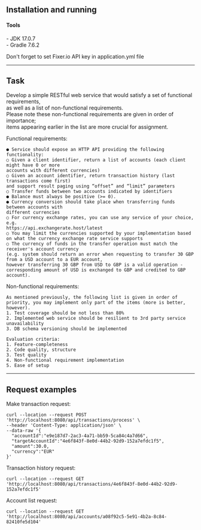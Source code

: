 Installation and running
---
<h4>Tools</h4>
- JDK 17.0.7 <br/>
- Gradle 7.6.2 <br/>

Don't forget to set Fixer.io API key in application.yml file

---

Task
---
Develop a simple RESTful web service that would satisfy a set of functional requirements, \
as well as a list of non-functional requirements. \
Please note these non-functional requirements are given in order of importance; \
items appearing earlier in the list are more crucial for assignment.

Functional requirements:
```
● Service should expose an HTTP API providing the following functionality:
○ Given a client identifier, return a list of accounts (each client might have 0 or more
accounts with different currencies)
○ Given an account identifier, return transaction history (last transactions come first)
and support result paging using “offset” and “limit” parameters
○ Transfer funds between two accounts indicated by identifiers
● Balance must always be positive (>= 0).
● Currency conversion should take place when transferring funds between accounts with
different currencies
○ For currency exchange rates, you can use any service of your choice, e.g.
https://api.exchangerate.host/latest
○ You may limit the currencies supported by your implementation based on what the currency exchange rate service supports
○ The currency of funds in the transfer operation must match the receiver's account currency 
(e.g. system should return an error when requesting to transfer 30 GBP from a USD account to a EUR account, 
however transferring 30 GBP from USD to GBP is a valid operation - corresponding amount of USD is exchanged to GBP and credited to GBP account).
```
Non-functional requirements:
```
As mentioned previously, the following list is given in order of priority, you may implement only part of the items (more is better, however).
1. Test coverage should be not less than 80%
2. Implemented web service should be resilient to 3rd party service unavailability
3. DB schema versioning should be implemented
```
```
Evaluation criteria:
1. Feature-completeness
2. Code quality, structure
3. Test quality
4. Non-functional requirement implementation
5. Ease of setup
```
---
Request examples
---
Make transaction request:
```
curl --location --request POST 'http://localhost:8080/api/transactions/process' \
--header 'Content-Type: application/json' \
--data-raw '{
  "accountId":"e9e187d7-2ac3-4a71-bb59-5ca84c4a7d66",
  "targetAccountId":"4e6f843f-8e0d-44b2-92d9-152a7efdc1f5",
  "amount":30.0,
  "currency":"EUR"
}'
```

Transaction history request:
```
curl --location --request GET 'http://localhost:8080/api/transactions/4e6f843f-8e0d-44b2-92d9-152a7efdc1f5'
```

Account list request:
```
curl --location --request GET 'http://localhost:8080/api/accounts/a08f92c5-5e91-4b2a-8c84-82410fe5d104'
```